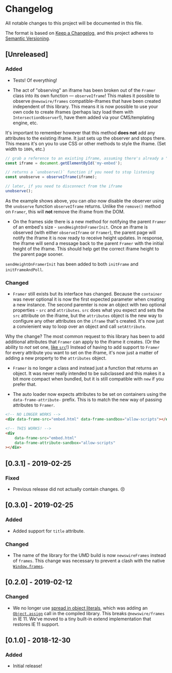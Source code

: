 # Changelog

All notable changes to this project will be documented in this file.

The format is based on [Keep a Changelog](https://keepachangelog.com/en/1.0.0/),
and this project adheres to [Semantic Versioning](https://semver.org/spec/v2.0.0.html).

## [Unreleased]

### Added

- Tests! Of everything!

- The act of "observing" an iframe has been broken out of the `Framer` class into its own function — `observeIframe`! This makes it possible to observe `@newswire/frames` compatible-iframes that have been created independent of this library. This means it is now possible to use your own code to create iframes (perhaps lazy load them with `IntersectionObserver`!), have them added via your CMS/templating engine, etc.

It's important to remember however that this method **does not** add any attributes to the existing iframe. It just sets up the observer and stops there. This means it's on you to use CSS or other methods to style the iframe. (Set width to `100%`, etc.)

```js
// grab a reference to an existing iframe, assuming there's already a "src" on this
const iframe = document.getElementById('my-embed');

// returns a `unobserve()` function if you need to stop listening
const unobserve = observeIframe(iframe);

// later, if you need to disconnect from the iframe
unobserve();
```

As the example shows above, you can _also_ now disable the observer using the `unobserve` function `observeIframe` returns. Unlike the `remove()` method on `Framer`, this will **not** remove the iframe from the DOM.

- On the frames side there is a new method for notifying the parent `Framer` of an embed's size - `sendHeightOnFramerInit`. Once an iframe is observed (with either `observeIframe` or `Framer`), the parent page will notify the iframe it is now ready to receive height updates. In response, the iframe will send a message back to the parent `Framer` with the initial height of the iframe. This should help get the correct iframe height to the parent page sooner.

`sendHeightOnFramerInit` has been added to both `initFrame` and `initFrameAndPoll`.

### Changed

- `Framer` still exists but its interface has changed. Because the `container` was never optional it is now the first expected parameter when creating a new instance. The second paremter is now an object with two optional properties - `src` and `attributes`. `src` does what you expect and sets the `src` attribute on the iframe, but the `attributes` object is the new way to configure any other attributes on the `iframe` that's created. It's now just a convienient way to loop over an object and call `setAttribute`.

Why the change? The most common request to this library has been to add additional attributes that `Framer` can apply to the iframe it creates. (Or the ability to _not_ set one, [like `src`](https://github.com/rdmurphy/frames/pull/6)!) Instead of having to add support to `Framer` for every attribute you want to set on the iframe, it's now just a matter of adding a new property to the `attributes` object.

- `Framer` is no longer a class and instead just a function that returns an object. It was never really intended to be subclassed and this makes it a bit more compact when bundled, but it is still compatible with `new` if you prefer that.

- The auto loader now expects attributes to be set on containers using the `data-frame-attribute-` prefix. This is to match the new way of passing attributes to `Framer`.

```html
<!-- NO LONGER WORKS -->
<div data-frame-src="embed.html" data-frame-sandbox="allow-scripts"></div>

<!-- THIS WORKS! -->
<div
	data-frame-src="embed.html"
	data-frame-attribute-sandbox="allow-scripts"
></div>
```

## [0.3.1] - 2019-02-25

### Fixed

- Previous release did not actually contain changes. 😣

## [0.3.0] - 2019-02-25

### Added

- Added support for `title` attribute.

### Changed

- The name of the library for the UMD build is now `newswireFrames` instead of `frames`. This change was necessary to prevent a clash with the native [`Window.frames`](https://developer.mozilla.org/en-US/docs/Web/API/Window/frames).

## [0.2.0] - 2019-02-12

### Changed

- We no longer use [spread in object literals](https://developer.mozilla.org/en-US/docs/Web/JavaScript/Reference/Operators/Spread_syntax#Spread_in_object_literals), which was adding an [`Object.assign`](https://developer.mozilla.org/en-US/docs/Web/JavaScript/Reference/Global_Objects/Object/assign) call in the compiled library. This breaks `@newswire/frames` in IE 11. We've moved to a tiny built-in extend implementation that restores IE 11 support.

## [0.1.0] - 2018-12-30

### Added

- Initial release!
